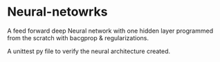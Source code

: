 # Neural-netowrks

A feed forward deep Neural network with one hidden layer programmed from the scratch with bacgprop & regularizations.

A unittest py file to verify the neural architecture created.




